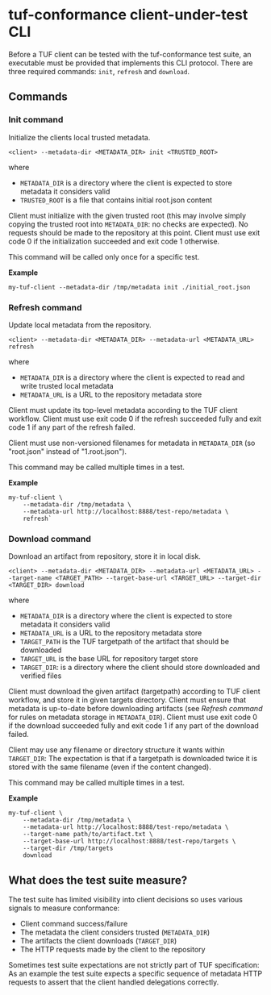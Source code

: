 # tuf-conformance client-under-test CLI

Before a TUF client can be tested with the tuf-conformance test suite, an executable must be provided
that implements this CLI protocol. There are three required commands: `init`, `refresh` and `download`.

## Commands

### Init command

Initialize the clients local trusted metadata.

`<client> --metadata-dir <METADATA_DIR> init <TRUSTED_ROOT>`

where
- `METADATA_DIR` is a directory where the client is expected to store metadata it considers valid
- `TRUSTED_ROOT` is a file that contains initial root.json content

Client must initialize with the given trusted root (this may involve simply copying the
trusted root into `METADATA_DIR`: no checks are expected). No requests should be made to the repository at this point.
Client must use exit code 0 if the initialization succeeded and exit code 1 otherwise.

This command will be called only once for a specific test.

**Example**

`my-tuf-client --metadata-dir /tmp/metadata init ./initial_root.json`


### Refresh command

Update local metadata from the repository.

`<client> --metadata-dir <METADATA_DIR> --metadata-url <METADATA_URL> refresh`

where
- `METADATA_DIR` is a directory where the client is expected to read and write trusted local metadata
- `METADATA_URL` is a URL to the repository metadata store

Client must update its top-level metadata according to the TUF client workflow. Client must use exit code
0 if the refresh succeeded fully and exit code 1 if any part of the refresh failed. 

Client must use non-versioned filenames for metadata in `METADATA_DIR` (so "root.json" instead of "1.root.json").

This command may be called multiple times in a test.

**Example**

```
my-tuf-client \
    --metadata-dir /tmp/metadata \
    --metadata-url http://localhost:8888/test-repo/metadata \
    refresh`
```


### Download command

Download an artifact from repository, store it in local disk.

`<client> --metadata-dir <METADATA_DIR> --metadata-url <METADATA_URL> --target-name <TARGET_PATH> --target-base-url <TARGET_URL> --target-dir <TARGET_DIR> download`

where
- `METADATA_DIR` is a directory where the client is expected to store metadata it considers valid
- `METADATA_URL` is a URL to the repository metadata store
- `TARGET_PATH` is the TUF targetpath of the artifact that should be downloaded
- `TARGET_URL` is the base URL for repository target store
- `TARGET_DIR`: is a directory where the client should store downloaded and verified files

Client must download the given artifact (targetpath) according to TUF client workflow, and store it in
given targets directory. Client must ensure that metadata is up-to-date before downloading artifacts
(see _Refresh command_ for rules on metadata storage in `METADATA_DIR`).
Client must use exit code 0 if the download succeeded fully and exit code 1 if any part of
the download failed.

Client may use any filename or directory structure it wants within `TARGET_DIR`: The expectation is that if a 
targetpath is downloaded twice it is stored with the same filename (even if the content changed).

This command may be called multiple times in a test.

**Example**

```
my-tuf-client \
    --metadata-dir /tmp/metadata \
    --metadata-url http://localhost:8888/test-repo/metadata \
    --target-name path/to/artifact.txt \
    --target-base-url http://localhost:8888/test-repo/targets \
    --target-dir /tmp/targets
    download
```

## What does the test suite measure?

The test suite has limited visibility into client decisions so uses various signals to measure conformance:
* Client command success/failure
* The metadata the client considers trusted (`METADATA_DIR`)
* The artifacts the client downloads (`TARGET_DIR`)
* The HTTP requests made by the client to the repository

Sometimes test suite expectations are not strictly part of TUF specification: As an example the test suite expects
a specific sequence of metadata HTTP requests to assert that the client handled delegations correctly.
